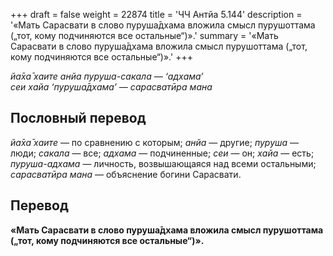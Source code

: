 +++
draft = false
weight = 22874
title = 'ЧЧ Антйа 5.144'
description = '«Мать Сарасвати в слово пуруша̄дхама вложила смысл пурушоттама („тот, кому подчиняются все остальные“)».'
summary = '«Мать Сарасвати в слово пуруша̄дхама вложила смысл пурушоттама („тот, кому подчиняются все остальные“)».'
+++

_йа̄ха̄ хаите анйа пуруша-сакала — ‘адхама’  
сеи хайа ‘пуруша̄дхама’ — сарасватӣра мана_

## Пословный перевод

_йа̄ха̄_ _хаите_ — по сравнению с которым; _анйа_ — другие; _пуруша_ — люди; _сакала_ — все; _адхама_ — подчиненные; _сеи_ — он; _хайа_ — есть; _пуруша_\-_адхама_ — личность, возвышающаяся над всеми остальными; _сарасватӣра_ _мана_ — объяснение богини Сарасвати.

## Перевод

**«Мать Сарасвати в слово пуруша̄дхама вложила смысл пурушоттама („тот, кому подчиняются все остальные“)».**

